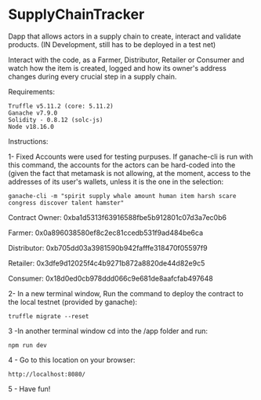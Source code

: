 # SupplyChainTracker
Dapp that allows actors in a supply chain to create, interact and validate products. (IN Development, still has to be deployed in a test net)

Interact with the code, as a Farmer, Distributor, Retailer or Consumer and watch how the item is created, logged and how its owner's address changes
during every crucial step in a supply chain.

Requirements: 

    Truffle v5.11.2 (core: 5.11.2)
    Ganache v7.9.0
    Solidity - 0.8.12 (solc-js)
    Node v18.16.0


Instructions:


1- Fixed Accounts were used for testing purpuses. 
If ganache-cli is run with this command, the accounts for the actors can be hard-coded into the (given the fact that
metamask is not allowing, at the moment, access to the addresses of its user's wallets, unless it is the one in the selection: 

    ganache-cli -m "spirit supply whale amount human item harsh scare congress discover talent hamster" 

Contract Owner: 0xba1d5313f63916588fbe5b912801c07d3a7ec0b6

Farmer:  0x0a896038580ef8c2ec81ccedb531f9ad484be6ca

Distributor: 0xb705dd03a3981590b942fafffe318470f05597f9

Retailer: 0x3dfe9d12025f4c4b9271b872a8820de44d82e9c5

Consumer: 0x18d0ed0cb978ddd066c9e681de8aafcfab497648


2- In a new terminal window, Run the command to deploy the contract to the local testnet (provided by ganache):

    truffle migrate --reset

3 -In another terminal window cd into the /app folder and run:

    npm run dev

4 - Go to this location on your browser:

    http://localhost:8080/

5 - Have fun!



